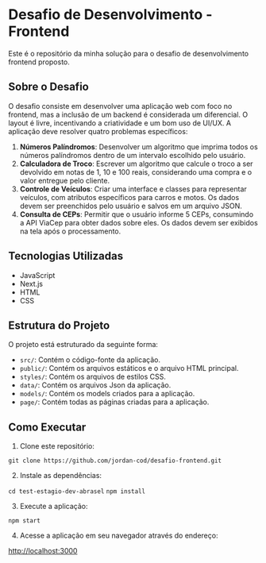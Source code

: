 # Desafio de Desenvolvimento - Frontend

Este é o repositório da minha solução para o desafio de desenvolvimento frontend proposto.

## Sobre o Desafio

O desafio consiste em desenvolver uma aplicação web com foco no frontend, mas a inclusão de um backend é considerada um diferencial. O layout é livre, incentivando a criatividade e um bom uso de UI/UX. A aplicação deve resolver quatro problemas específicos:

1. **Números Palíndromos**: Desenvolver um algoritmo que imprima todos os números palíndromos dentro de um intervalo escolhido pelo usuário.
2. **Calculadora de Troco**: Escrever um algoritmo que calcule o troco a ser devolvido em notas de 1, 10 e 100 reais, considerando uma compra e o valor entregue pelo cliente.
3. **Controle de Veículos**: Criar uma interface e classes para representar veículos, com atributos específicos para carros e motos. Os dados devem ser preenchidos pelo usuário e salvos em um arquivo JSON.
4. **Consulta de CEPs**: Permitir que o usuário informe 5 CEPs, consumindo a API ViaCep para obter dados sobre eles. Os dados devem ser exibidos na tela após o processamento.

## Tecnologias Utilizadas

- JavaScript
- Next.js
- HTML
- CSS

## Estrutura do Projeto

O projeto está estruturado da seguinte forma:

- `src/`: Contém o código-fonte da aplicação.
- `public/`: Contém os arquivos estáticos e o arquivo HTML principal.
- `styles/`: Contém os arquivos de estilos CSS.
- `data/`: Contém os arquivos Json da aplicação.
- `models/`: Contém os models criados para a aplicação.
- `page/`: Contém todas as páginas criadas para a aplicação.

## Como Executar

1. Clone este repositório:

`git clone https://github.com/jordan-cod/desafio-frontend.git`

2. Instale as dependências:

`cd test-estagio-dev-abrasel`
`npm install`

3. Execute a aplicação:

`npm start`

4. Acesse a aplicação em seu navegador através do endereço:

<http://localhost:3000>




